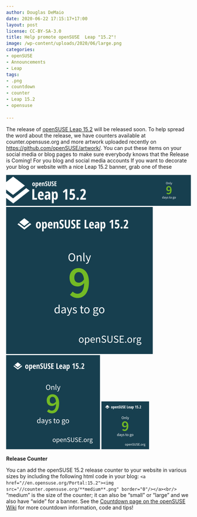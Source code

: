 ```yaml
---
author: Douglas DeMaio
date: 2020-06-22 17:15:17+17:00
layout: post
license: CC-BY-SA-3.0
title: Help promote openSUSE  Leap "15.2"! 
image: /wp-content/uploads/2020/06/large.png
categories:
- openSUSE
- Announcements
- Leap
tags:
- .png
- countdown
- counter
- Leap 15.2
- opensuse

---
```


The release of [openSUSE Leap 15.2](https://en.opensuse.org/Portal:15.2) will be released soon. To help spread the word about the release, we have counters available at counter.opensuse.org and more artwork uploaded recently on https://github.com/openSUSE/artwork/. You can put these items on your social media or blog pages to make sure everybody knows that the Release is Coming!
For you blog and social media accounts
If you want to decorate your blog or website with a nice Leap 15.2 banner, grab one of these

![image](/wp-content/uploads/2020/06/wide.png)
![image](/wp-content/uploads/2020/06/large.png)
![image](/wp-content/uploads/2020/06/medium.png)
![image](/wp-content/uploads/2020/06/small.png)

<strong>Release Counter</strong>

You can add the openSUSE 15.2 release counter to your website in various sizes by including the following html code in your blog: `<a href="//en.opensuse.org/Portal:15.2"><img src="//counter.opensuse.org/**medium**.png" border="0"/></a><br/>` “medium” is the size of the counter; it can also be “small” or “large” and we also have “wide” for a banner.
See the [Countdown page on the openSUSE Wiki](https://en.opensuse.org/openSUSE:Countdown) for more countdown information, code and tips!
